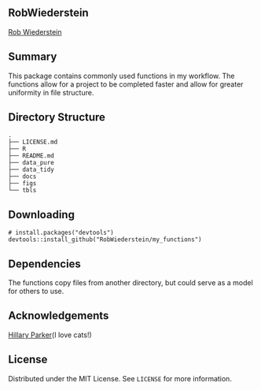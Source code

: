 

## RobWiederstein

[Rob Wiederstein](https://robwiederstein.org)

## Summary

This package contains commonly used functions in my workflow.  The functions allow for a project to be completed faster and allow for greater uniformity in file structure.

## Directory Structure

```
.
├── LICENSE.md
├── R
├── README.md
├── data_pure
├── data_tidy
├── docs
├── figs
└── tbls
```


## Downloading

```
# install.packages("devtools")
devtools::install_github("RobWiederstein/my_functions")

```

## Dependencies

The functions copy files from another directory, but could serve as a model for others to use.

## Acknowledgements

[Hillary Parker](https://hilaryparker.com)(I love cats!)

## License

Distributed under the MIT License. See `LICENSE` for more information.
